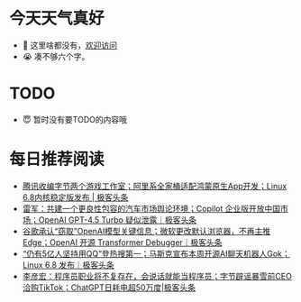 # 今天天气真好
- 👋 这里啥都没有，[欢迎访问](https://zhangfeng-ola.github.io/)
- 😭 凑不够六个字。
<!---
- 👀 I’m interested in ...
- 🌱 I’m currently learning ...
- 💞️ I’m looking to collaborate on ...
- 📫 How to reach me ...
- 😇 I'm doing something ...

--->

# TODO 
- 😇 暂时没有要TODO的内容哦

<!---
zhangfeng-ola/zhangfeng-ola is a ✨ special ✨ repository because its `README.md` (this file) appears on your GitHub profile.
You can click the Preview link to take a look at your changes.
--->

# 每日推荐阅读
<!-- BLOG-POST-LIST:START -->
- [腾讯收编字节两个游戏工作室；阿里系全家桶适配鸿蒙原生App开发；Linux 6.8内核稳定版发布 | 极客头条](https://blog.csdn.net/weixin_39786569/article/details/136727464)
- [雷军：共建一个更良性包容的汽车市场舆论环境；Copilot 企业版开放中国市场；OpenAI GPT-4.5 Turbo 疑似泄露｜极客头条](https://blog.csdn.net/weixin_39786569/article/details/136697411)
- [谷歌承认“窃取”OpenAI模型关键信息；微软更改默认浏览器，不再主推Edge；OpenAI 开源 Transformer Debugger｜极客头条](https://blog.csdn.net/weixin_39786569/article/details/136670036)
- [“仍有5亿人坚持用QQ”登热搜第一；马斯克宣布本周开源AI聊天机器人Gok；Linux 6.8 发布｜极客头条](https://blog.csdn.net/weixin_39786569/article/details/136641335)
- [李彦宏：程序员职业将不复存在，会说话就能当程序员；字节辟谣暴雪前CEO洽购TikTok；ChatGPT日耗电超50万度|极客头条](https://blog.csdn.net/weixin_39786569/article/details/136615365)
<!-- BLOG-POST-LIST:END -->

